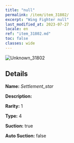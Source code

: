 ```yaml
---
title: "null"
permalink: /item/item_31802/
excerpt: "Wing Fighter null"
last_modified_at: 2023-07-27
locale: en
ref: "item_31802.md"
toc: false
classes: wide
---
```



 ![Unknown_31802](/images/item/Settlement_star_p.png)



## Details

 **Name:** *Settlement_star* 

 **Description:** 

 **Rarity:** 1 

 **Type:** 4 

 **Suction:** true 

 **Auto Suction:** false 


